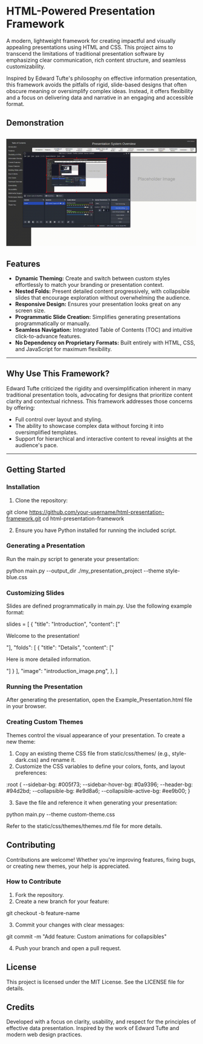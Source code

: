 # HTML-Powered Presentation Framework

A modern, lightweight framework for creating impactful and visually appealing presentations using HTML and CSS. This project aims to transcend the limitations of traditional presentation software by emphasizing clear communication, rich content structure, and seamless customizability.

Inspired by Edward Tufte's philosophy on effective information presentation, this framework avoids the pitfalls of rigid, slide-based designs that often obscure meaning or oversimplify complex ideas. Instead, it offers flexibility and a focus on delivering data and narrative in an engaging and accessible format.


## Demonstration
![Showcase Video](media/showcase.gif)
---

## **Features**
- **Dynamic Theming:** Create and switch between custom styles effortlessly to match your branding or presentation context.
- **Nested Folds:** Present detailed content progressively, with collapsible slides that encourage exploration without overwhelming the audience.
- **Responsive Design:** Ensures your presentation looks great on any screen size.
- **Programmatic Slide Creation:** Simplifies generating presentations programmatically or manually.
- **Seamless Navigation:** Integrated Table of Contents (TOC) and intuitive click-to-advance features.
- **No Dependency on Proprietary Formats:** Built entirely with HTML, CSS, and JavaScript for maximum flexibility.

---

## **Why Use This Framework?**
Edward Tufte criticized the rigidity and oversimplification inherent in many traditional presentation tools, advocating for designs that prioritize content clarity and contextual richness. This framework addresses those concerns by offering:
- Full control over layout and styling.
- The ability to showcase complex data without forcing it into oversimplified templates.
- Support for hierarchical and interactive content to reveal insights at the audience's pace.

---

## **Getting Started**

### **Installation**
1. Clone the repository:

git clone https://github.com/your-username/html-presentation-framework.git cd html-presentation-framework


2. Ensure you have Python installed for running the included script.

### **Generating a Presentation**
Run the main.py script to generate your presentation:

python main.py --output_dir ./my_presentation_project --theme style-blue.css


### **Customizing Slides**
Slides are defined programmatically in main.py. Use the following example format:

slides = [ { "title": "Introduction", "content": ["<p>Welcome to the presentation!</p>"], "folds": [ { "title": "Details", "content": ["<p>Here is more detailed information.</p>"] } ], "image": "introduction_image.png", }, ]


### **Running the Presentation**
After generating the presentation, open the Example_Presentation.html file in your browser.

### **Creating Custom Themes**
Themes control the visual appearance of your presentation. To create a new theme:
1. Copy an existing theme CSS file from static/css/themes/ (e.g., style-dark.css) and rename it.
2. Customize the CSS variables to define your colors, fonts, and layout preferences:

:root { --sidebar-bg: #005f73; --sidebar-hover-bg: #0a9396; --header-bg: #94d2bd; --collapsible-bg: #e9d8a6; --collapsible-active-bg: #ee9b00; }


3. Save the file and reference it when generating your presentation:

python main.py --theme custom-theme.css


Refer to the static/css/themes/themes.md file for more details.

## **Contributing**

Contributions are welcome! Whether you're improving features, fixing bugs, or creating new themes, your help is appreciated.

### **How to Contribute**
1. Fork the repository.
2. Create a new branch for your feature:

git checkout -b feature-name


3. Commit your changes with clear messages:

git commit -m "Add feature: Custom animations for collapsibles"


4. Push your branch and open a pull request.

## **License**
This project is licensed under the MIT License. See the LICENSE file for details.

## **Credits**
Developed with a focus on clarity, usability, and respect for the principles of effective data presentation. Inspired by the work of Edward Tufte and modern web design practices.

